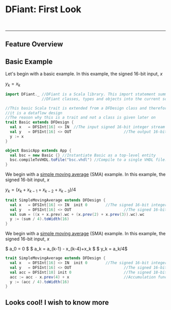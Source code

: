 # DFiant: First Look

&nbsp;

---

## Feature Overview



## Basic Example

Let's begin with a basic example. In this example, the signed 16-bit  input, $x$ 

 $y_k=x_k$

```scala
import DFiant._ //DFiant is a Scala library. This import statement summons all the 
                //DFiant classes, types and objects into the current scope.

//This basic Scala trait is extended from a DFDesign class and therefore
//it is a dataflow design
//The reason why this is a trait and not a class is given later on 
trait Basic extends DFDesign {
  val x   = DFSInt[16] <> IN  //The input signed 16-bit integer stream
  val y   = DFSInt[16] <> OUT						//The output 16-bit singed
  y := x
}

object BasicApp extends App {
  val bsc = new Basic {} //Instantiate Basic as a top-level entity
  bsc.compileToVHDL.toFile("bsc.vhdl") //Compile to a single VHDL file.
}
```



We begin with a [simple moving average](https://en.wikipedia.org/wiki/Moving_average) (SMA) example. In this example, the signed 16-bit  input, $x$ 

 $y_k=\left(x_k+x_{k-1}+x_{k-2}+x_{k-3}\right)/4$

```scala
trait SimpleMovingAverage extends DFDesign {
  val x   = DFSInt[16] <> IN  init 0 		//The signed 16-bit integer input stream
  val y   = DFSInt[16] <> OUT						//The signed 16-bit integer output stream
  val sum = ((x + x.prev).wc + (x.prev(2) + x.prev(3)).wc).wc
  y := (sum / 4).toWidth(16)
}
```

We begin with a [simple moving average](https://en.wikipedia.org/wiki/Moving_average) (SMA) example. In this example, the signed 16-bit  input, $x$ 

$ a_0 = 0 $
$ a_k = a_{k-1} - x_{k-4}+x_k $
$ y_k = a_k/4$

```scala
trait SimpleMovingAverage extends DFDesign {
  val x   = DFSInt[16] <> IN  init 0 		//The signed 16-bit integer input stream
  val y   = DFSInt[16] <> OUT						//The signed 16-bit integer output stream
  val acc = DFSInt[18] init 0						//The signed 18-bit accumulator state
  acc := acc - x.prev(4) + x						//Accumulation functionality construction
  y := (acc / 4).toWidth(16)
}
```



## Looks cool! I wish to know more

